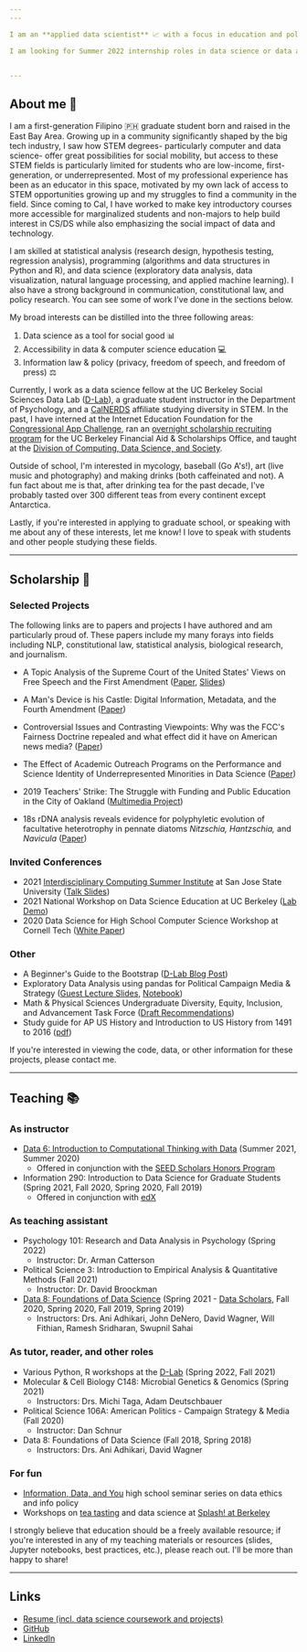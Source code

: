 ```yaml
---
---

I am an **applied data scientist** 📈 with a focus in education and policy. My background is in STEM education and information law, and I graduated magna cum laude in 2021 with a B.S. in Microbial Biology and a B.A. in Media Studies, also from the University of California, Berkeley 🐻.

I am looking for Summer 2022 internship roles in data science or data analytics. If you think I'd be a good fit for your organization, you can reach out to me at [castro.ian(at)berkeley.edu](mailto:castro.ian@berkeley.edu) or through [LinkedIn](https://www.linkedin.com/in/hans-k-castro/).


---
```



## About me 👋

I am a first-generation Filipino 🇵🇭 graduate student born and raised in the East Bay Area. Growing up in a community significantly shaped by the big tech industry, I saw how STEM degrees- particularly computer and data science- offer great possibilities for social mobility, but access to these STEM fields is particularly limited for students who are low-income, first-generation, or underrepresented. Most of my professional experience has been as an educator in this space, motivated by my own lack of access to STEM opportunities growing up and my struggles to find a community in the field. Since coming to Cal, I have worked to make key introductory courses more accessible for marginalized students and non-majors to help build interest in CS/DS while also emphasizing the social impact of data and technology.

I am skilled at statistical analysis (research design, hypothesis testing, regression analysis), programming (algorithms and data structures in Python and R), and data science (exploratory data analysis, data visualization, natural language processing, and applied machine learning). I also have a strong background in communication, constitutional law, and policy research. You can see some of work I've done in the sections below.

My broad interests can be distilled into the three following areas:

1. Data science as a tool for social good 📊
1. Accessibility in data & computer science education 💻
1. Information law & policy (privacy, freedom of speech, and freedom of press) ⚖️

Currently, I work as a data science fellow at the UC Berkeley Social Sciences Data Lab ([D-Lab](https://dlab.berkeley.edu/)), a graduate student instructor in the Department of Psychology, and a [CalNERDS](https://calnerds.berkeley.edu/) affiliate studying diversity in STEM. In the past, I have interned at the Internet Education Foundation for the [Congressional App Challenge](https://www.congressionalappchallenge.us/), ran an [overnight scholarship recruiting program](https://rohp.berkeley.edu/) for the UC Berkeley Financial Aid & Scholarships Office, and taught at the [Division of Computing, Data Science, and Society](https://data.berkeley.edu/).

Outside of school, I'm interested in mycology, baseball (Go A's!), art (live music and photography) and making drinks (both caffeinated and not). A fun fact about me is that, after drinking tea for the past decade, I've probably tasted over 300 different teas from every continent except Antarctica.

Lastly, if you're interested in applying to graduate school, or speaking with me about any of these interests, let me know! I love to speak with students and other people studying these fields.


---


## Scholarship 📝

### Selected Projects

The following links are to papers and projects I have authored and am particularly proud of. These papers include my many forays into fields including NLP, constitutional law, statistical analysis, biological research, and journalism.

- A Topic Analysis of the Supreme Court of the United States' Views on Free Speech and the First Amendment ([Paper](https://drive.google.com/file/d/1WymAStgsM1_wx_AFZua8KMaoFoQmfeRl/view?usp=sharing), [Slides](https://docs.google.com/presentation/d/1edgeqrSJxEVk_LvL2ZnKop5Zn4jvxjaRQuGCP9p8MRI/edit?usp=sharing))

- A Man's Device is his Castle: Digital Information, Metadata, and the Fourth Amendment ([Paper](https://drive.google.com/file/d/1IXcbLmydJD7hZr2xmphZnzlIA1jM1Tgw/view?usp=sharing))

- Controversial Issues and Contrasting Viewpoints: Why was the FCC's Fairness Doctrine repealed and what effect did it have on American news media? ([Paper](https://drive.google.com/file/d/1nDEE0Bm0Qv17hwP4HXQ2Ki7zWtDFrThn/view?usp=sharing))

- The Effect of Academic Outreach Programs on the Performance and Science Identity of Underrepresented Minorities in Data Science ([Paper](https://drive.google.com/file/d/1gQYgFNEnu1BDVYzI6PGFwZUjjX2cIKmE/view?usp=sharing))

- 2019 Teachers' Strike: The Struggle with Funding and Public Education in the City of Oakland ([Multimedia Project](https://castroian5.wixsite.com/oaklandteacherstrike))

- 18s rDNA analysis reveals evidence for polyphyletic evolution of facultative heterotrophy in pennate diatoms *Nitzschia, Hantzschia,* and *Navicula* ([Paper](https://drive.google.com/file/d/1votZNNwSESaX1QlWmGQOr6X8YYn6w7cR/view?usp=sharing))


### Invited Conferences

- 2021 [Interdisciplinary Computing Summer Institute](https://www.sjsu.edu/icsi/) at San Jose State University ([Talk Slides](https://docs.google.com/presentation/d/1ADf9sSAsDw8iigQO_NigbCHi8lavdtNjOasa3in6Wjg/edit?usp=sharing))
- 2021 National Workshop on Data Science Education at UC Berkeley ([Lab Demo](https://docs.google.com/presentation/d/1RMnwUpes2iaj9Q-nOx7pk-0FQRYi-IDnPhWab4yTF_Y/edit?usp=sharing))
- 2020 Data Science for High School Computer Science Workshop at Cornell Tech ([White Paper](http://nebigdatahub.org/wp-content/uploads/2020/08/Data-Science-for-High-School-Computer-Science-Workshop.report.final3_.pdf))


### Other

- A Beginner's Guide to the Bootstrap ([D-Lab Blog Post](https://dlab.berkeley.edu/news/beginner%E2%80%99s-guide-bootstrap))
- Exploratory Data Analysis using pandas for Political Campaign Media & Strategy ([Guest Lecture Slides](https://docs.google.com/presentation/d/1gRQ6UD72_6qYxFP5sK3jgn-l094EIBBU7RdBHzC9F0I/edit?usp=sharing), [Notebook](https://github.com/castroian/pa_voting_analysis/blob/main/pa_analysis.ipynb))
- Math & Physical Sciences Undergraduate Diversity, Equity, Inclusion, and Advancement Task Force ([Draft Recommendations](https://drive.google.com/file/d/1e2BbUJMDafNDIMyqhG0LGcE4ZkmsvFUR/view?usp=sharing))
- Study guide for AP US History and Introduction to US History from 1491 to 2016 ([pdf](https://drive.google.com/file/d/0B5MJNyrZaSjvWmpjZVVmc1JkekU/view?usp=sharing&resourcekey=0-iBQVh3elT5NGkdbbOc_LbA))

If you're interested in viewing the code, data, or other information for these projects, please contact me.

---

## Teaching 📚

### As instructor

- [Data 6: Introduction to Computational Thinking with Data](http://data6.org/su21/) (Summer 2021, Summer 2020)
  - Offered in conjunction with the [SEED Scholars Honors Program](https://seedscholars.berkeley.edu/home)
- Information 290: Introduction to Data Science for Graduate Students (Spring 2021, Fall 2020, Spring 2020, Fall 2019)
  - Offered in conjunction with [edX](https://data.berkeley.edu/data-8x)

### As teaching assistant

- Psychology 101: Research and Data Analysis in Psychology (Spring 2022)
  - Instructor: Dr. Arman Catterson
- Political Science 3: Introduction to Empirical Analysis & Quantitative Methods (Fall 2021)
  - Instructor: Dr. David Broockman
- [Data 8: Foundations of Data Science](http://data8.org/) (Spring 2021 - [Data Scholars](https://data.berkeley.edu/academics/resources/data-scholars), Fall 2020, Spring 2020, Fall 2019, Spring 2019)
  - Instructors: Drs. Ani Adhikari, John DeNero, David Wagner, Will Fithian, Ramesh Sridharan, Swupnil Sahai

### As tutor, reader, and other roles

- Various Python, R workshops at the [D-Lab](https://dlab.berkeley.edu/events/all-events) (Spring 2022, Fall 2021)
- Molecular & Cell Biology C148: Microbial Genetics & Genomics (Spring 2021)
  - Instructors: Drs. Michi Taga, Adam Deutschbauer
- Political Science 106A: American Politics - Campaign Strategy & Media (Fall 2020)
  - Instructor: Dan Schnur
- Data 8: Foundations of Data Science (Fall 2018, Spring 2018)
  - Instructors: Drs. Ani Adhikari, David Wagner


### For fun
- [Information, Data, and You](https://docs.google.com/document/d/11jXGDkL0Z6xU-uyh78drBBOzfWKh4j_kL6W603txx1g/edit?usp=sharing) high school seminar series on data ethics and info policy
- Workshops on [tea tasting](https://docs.google.com/presentation/d/1zB5ZYOwPb9OugZ1F2NrBPZ19EBOkYe9mRLoGgr6IJTs/edit?usp=sharing) and data science at [Splash! at Berkeley](https://berkeley.learningu.org/)


I strongly believe that education should be a freely available resource; if you're interested in any of my teaching materials or resources (slides, Jupyter notebooks, best practices, etc.), please reach out. I'll be more than happy to share!

---

## Links

- [Resume (incl. data science coursework and projects)](https://drive.google.com/file/d/1BQC9QeK2rRJhuz2Jeq98z3aVS46tOFLw/view?usp=sharing)
- [GitHub](https://github.com/castroian)
- [LinkedIn](https://www.linkedin.com/in/ian-castro-75b69a140/)
